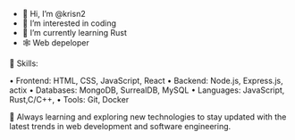 - 👋 Hi, I’m @krisn2
- 👀 I’m interested in coding 
- 🌱 I’m currently learning Rust
- 🕸️ Web depeloper

🔧 Skills:

  • Frontend: HTML, CSS, JavaScript, React
  • Backend: Node.js, Express.js, actix
  • Databases: MongoDB, SurrealDB, MySQL
  • Languages: JavaScript, Rust,C/C++, 
  • Tools: Git, Docker


  🚀 Always learning and exploring new technologies to stay updated with the latest trends in web development and software engineering.
